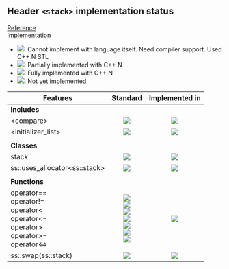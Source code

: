 ## Header `<stack>` implementation status

[Reference](https://en.cppreference.com/w/cpp/header/stack)  
[Implementation](../ss/include/ss/stack.h)

* ![](https://img.shields.io/badge/C%2B%2B-N-red): Cannot implement with language itself. Need compiler support. Used C++ N STL
* ![](https://img.shields.io/badge/C%2B%2B-N-blue): Partially implemented with C++ N
* ![](https://img.shields.io/badge/C%2B%2B-N-green): Fully implemented with C++ N
* ![][notyet]: Not yet implemented

| Features                                     | Standard             | Implemented in                    |
|----------------------------------------------|:--------------------:|:---------------------------------:|
| **Includes**                                 |                      |                                   |
| \<compare>                                   | ![][cpp20]           | ![][notyet]                       |
| \<initializer_list>                          | ![][cpp11]           | ![][notyet]                       |
|                                              |                      |                                   |
| **Classes**                                  |                      |                                   |
| stack                                        | ![][legacy]          | ![][notyet]                       |
| ss::uses_allocator\<ss::stack>               | ![][cpp11]           | ![][notyet]                       |
|                                              |                      |                                   |
| **Functions**                                |                      |                                   |
| operator== <br/>operator!= <br/>operator\< <br/>operator\<= <br/>operator> <br/>operator>= <br/>operator\<=> | ![][legacy] <br/>![][legacy] <br/>![][legacy] <br/>![][legacy] <br/>![][legacy] <br/>![][legacy] <br/>![][cpp20] | ![][notyet]                       |
| ss::swap(ss::stack)                          | ![][cpp11]           | ![][notyet]                       |


<!--
	C++11: 4	| 0
	C++20: 1	| 0

	Total: 5	| 0-->

[notyet]: https://img.shields.io/badge/Not_yet-orange
[removed]: https://img.shields.io/badge/Removed-red
[legacy]: https://img.shields.io/badge/legacy-grey

[cppno11]: https://img.shields.io/badge/C%2B%2B-11-red
[cppno14]: https://img.shields.io/badge/C%2B%2B-14-red
[cppno17]: https://img.shields.io/badge/C%2B%2B-17-red
[cppno20]: https://img.shields.io/badge/C%2B%2B-20-red
[cppno23]: https://img.shields.io/badge/C%2B%2B-23-red

[cpppt11]: https://img.shields.io/badge/C%2B%2B-11-blue
[cpppt14]: https://img.shields.io/badge/C%2B%2B-14-blue
[cpppt17]: https://img.shields.io/badge/C%2B%2B-17-blue
[cpppt20]: https://img.shields.io/badge/C%2B%2B-20-blue
[cpppt23]: https://img.shields.io/badge/C%2B%2B-23-blue

[cpp11]: https://img.shields.io/badge/C%2B%2B-11-green
[cpp14]: https://img.shields.io/badge/C%2B%2B-14-green
[cpp17]: https://img.shields.io/badge/C%2B%2B-17-green
[cpp20]: https://img.shields.io/badge/C%2B%2B-20-green
[cpp23]: https://img.shields.io/badge/C%2B%2B-23-green
